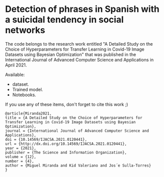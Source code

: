 # Detection of phrases in Spanish with a suicidal tendency in social networks

The code belongs to the research work entitled "A Detailed Study on the Choice of Hyperparameters for Transfer Learning in Covid-19 Image Datasets using Bayesian Optimization" that was published in the International Journal of Advanced Computer Science and Applications in April 2021.

Available:

- dataset.
- Trained model.
- Notebooks.

If you use any of these items, don't forget to cite this work ;)

    @article{Miranda2021,
    title = {A Detailed Study on the Choice of Hyperparameters for Transfer Learning in Covid-19 Image Datasets using Bayesian Optimization},
    journal = {International Journal of Advanced Computer Science and Applications},
    doi = {10.14569/IJACSA.2021.0120441},
    url = {http://dx.doi.org/10.14569/IJACSA.2021.0120441},
    year = {2021},
    publisher = {The Science and Information Organization},
    volume = {12},
    number = {4},
    author = {Miguel Miranda and Kid Valeriano and Jos´e Sulla-Torres}
    }

